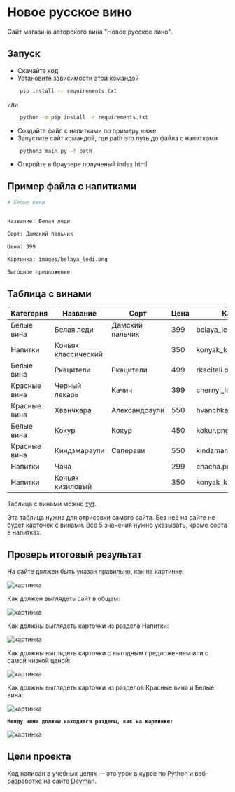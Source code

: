# Новое русское вино

Сайт магазина авторского вина "Новое русское вино".

## Запуск

- Скачайте код
- Установите зависимости этой командой

```sh
    pip install -r requirements.txt
```
или
```sh
    python -m pip install -r requirements.txt
```
- Создайте файл с напитками по примеру ниже
- Запустите сайт командой, где path это путь до файла с напитками

```sh
    python3 main.py -f path
```

- Откройте в браузере полученый index.html

## Пример файла с напитками
```sh
# Белые вина


Название: Белая леди

Сорт: Дамский пальчик

Цена: 399

Картинка: images/belaya_ledi.png

Выгодное предложение
```

## Таблица с винами

| Категория    | Название             | Сорт            | Цена | Картинка                 |
|--------------|----------------------|-----------------|------|--------------------------|
| Белые вина   | Белая леди           | Дамский пальчик | 399  | belaya_ledi.png          |
| Напитки      | Коньяк классический  |                 | 350  | konyak_klassicheskyi.png |
| Белые вина   | Ркацители            | Ркацители       | 499  | rkaciteli.png            |
| Красные вина | Черный лекарь        | Качич           | 399  | chernyi_lekar.png        |
| Красные вина | Хванчкара            | Александраули   | 550  | hvanchkara.png           |
| Белые вина   | Кокур                | Кокур           | 450  | kokur.png                |
| Красные вина | Киндзмараули         | Саперави        | 550  | kindzmarauli.png         |
| Напитки      | Чача                 |                 | 299  | chacha.png               |
| Напитки      | Коньяк кизиловый     |                 | 350  | konyak_kizilovyi.png     |

Таблица с винами можно [тут](https://lyl.su/EADQ).

Эта таблица нужна для отрисовки самого сайта. Без неё на сайте не будет карточек с винами. Все 5 значения нужно указывать, кроме сорта в напитках.

## Проверь итоговый результат

На сайте должен быть указан правильно, как на картинке:

![картинка](https://dvmn.org/media/business_age.png)

Как должен выглядеть сайт в общем:

![картинка](https://dvmn.org/media/lesson_1_separate_to_types.png)

Как должны выглядеть карточки из раздела Напитки:

![картинка](https://dvmn.org/media/lesson_1_brandies.png)

Как должны выглядеть карточки с выгодным предложением или с самой низкой ценой:

![картинка](https://dvmn.org/media/lesson1_cheapest_wine_card.png)

Как должны выглядеть карточки из разделов Красные вина и Белые вина:

![картинка](https://dvmn.org/media/lesson_1_add_two_wine_cards.png)

**`Между ними должны находится разделы, как на картинке:`**

![картинка](https://dvmn.org/media/lesson_1_separate_to_types.png)

## Цели проекта

Код написан в учебных целях — это урок в курсе по Python и веб-разработке на сайте [Devman](https://dvmn.org).
